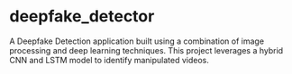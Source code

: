 # deepfake_detector
A Deepfake Detection application built using a combination of image processing and deep learning techniques. This project leverages a hybrid CNN and LSTM model to identify manipulated videos.
